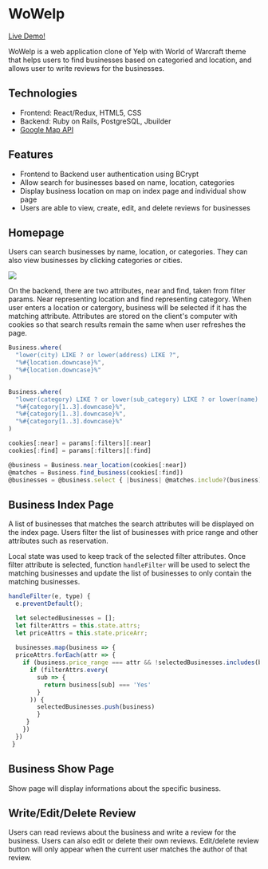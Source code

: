 # WoWelp

[Live Demo!](https://wowelp.herokuapp.com/#/)

WoWelp is a web application clone of Yelp with World of Warcraft theme that helps users to find businesses based on categoried and location, and allows user to write reviews for the businesses.

## Technologies

* Frontend: React/Redux, HTML5, CSS
* Backend: Ruby on Rails, PostgreSQL, Jbuilder
* [Google Map API](https://developers.google.com/maps/documentation/)

## Features

* Frontend to Backend user authentication using BCrypt
* Allow search for businesses based on name, location, categories
* Display business location on map on index page and individual show page
* Users are able to view, create, edit, and delete reviews for businesses

## Homepage

Users can search businesses by name, location, or categories. They can also view businesses by clicking categories or cities.

![](https://i.imgur.com/2DYRJY2.gifv)

On the backend, there are two attributes, near and find, taken from filter params. Near representing location and find representing category. When user enters a location or catergory, business will be selected if it has the matching attribute. Attributes are stored on the client's computer with cookies so that search results remain the same when user refreshes the page.

```javascript
Business.where(
  "lower(city) LIKE ? or lower(address) LIKE ?", 
  "%#{location.downcase}%", 
  "%#{location.downcase}%"
)

Business.where(
  "lower(category) LIKE ? or lower(sub_category) LIKE ? or lower(name) LIKE ?",
  "%#{category[1..3].downcase}%", 
  "%#{category[1..3].downcase}%", 
  "%#{category[1..3].downcase}%"
)
```
```javascript
cookies[:near] = params[:filters][:near]
cookies[:find] = params[:filters][:find]

@business = Business.near_location(cookies[:near])
@matches = Business.find_business(cookies[:find])
@businesses = @business.select { |business| @matches.include?(business) }
```

## Business Index Page

A list of businesses that matches the search attributes will be displayed on the index page. Users filter the list of businesses with price range and other attributes such as reservation.

Local state was used to keep track of the selected filter attributes. Once filter attribute is selected, function `handleFilter` will be used to select the matching businesses and update the list of businesses to only contain the matching businesses. 

```javascript
handleFilter(e, type) {
  e.preventDefault();

  let selectedBusinesses = [];
  let filterAttrs = this.state.attrs;
  let priceAttrs = this.state.priceArr;
  
  businesses.map(business => {
  priceAttrs.forEach(attr => {
    if (business.price_range === attr && !selectedBusinesses.includes(business)) {
      if (filterAttrs.every(
        sub => {
          return business[sub] === 'Yes'
        }
      )) {
        selectedBusinesses.push(business)
        }
     }
    })
  })
 }
```

## Business Show Page

Show page will display informations about the specific business. 

## Write/Edit/Delete Review

Users can read reviews about the business and write a review for the business. Users can also edit or delete their own reviews. Edit/delete review button will only appear when the current user matches the author of that review.

